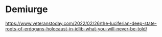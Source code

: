 # Demiurge
https://www.veteranstoday.com/2022/02/26/the-luciferian-deep-state-roots-of-erdogans-holocaust-in-idlib-what-you-will-never-be-told/
